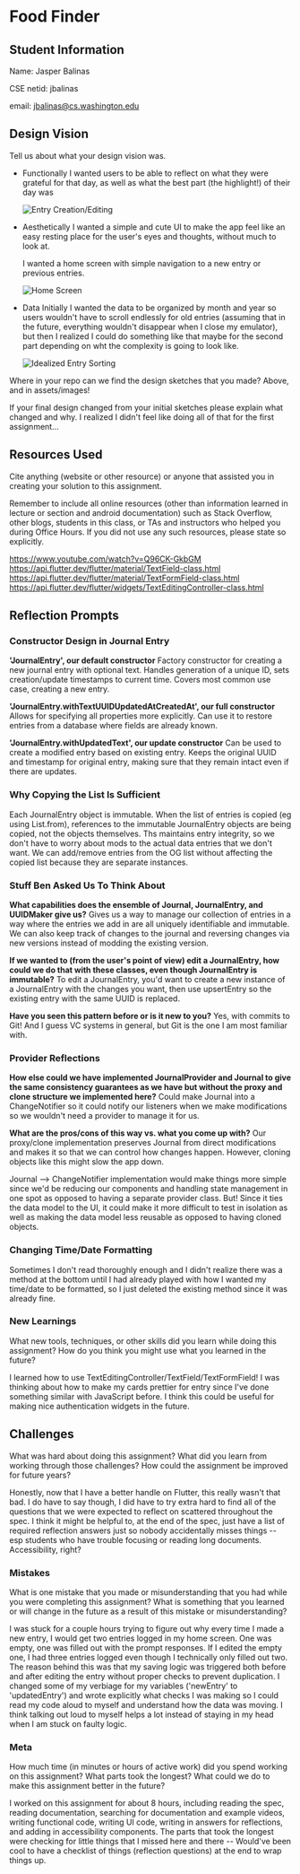 # Food Finder

## Student Information
Name: Jasper Balinas

CSE netid: jbalinas

email: jbalinas@cs.washington.edu

## Design Vision
Tell us about what your design vision was.
 - Functionally
    I wanted users to be able to reflect on what they were grateful for that day, as well as what the best part (the highlight!) of their day was

    ![Entry Creation/Editing](/assets/IMG_6373.jpg)
 - Aesthetically
    I wanted a simple and cute UI to make the app feel like an easy resting place for the user's eyes and thoughts, without much to look at.

    I wanted a home screen with simple navigation to a new entry or previous entries. 

    ![Home Screen](/assets/IMG_6372.jpg)

 - Data
    Initially I wanted the data to be organized by month and year so users wouldn't have to scroll endlessly for old entries (assuming that in the future, everything wouldn't disappear when I close my emulator), but then I realized I could do something like that maybe for the second part depending on wht the complexity is going to look like.

    ![Idealized Entry Sorting](/assets/IMG_6374.jpg)


Where in your repo can we find the design sketches that you made? 
Above, and in assets/images!

If your final design changed from your initial sketches please explain what changed and why.
I realized I didn't feel like doing all of that for the first assignment...

## Resources Used
Cite anything (website or other resource) or anyone that assisted you in creating your solution to this assignment.

Remember to include all online resources (other than information learned in lecture or section and android documentation) such as Stack Overflow, other blogs, students in this class, or TAs and instructors who helped you during Office Hours. If you did not use any such resources, please state so explicitly.

https://www.youtube.com/watch?v=Q96CK-GkbGM
https://api.flutter.dev/flutter/material/TextField-class.html
https://api.flutter.dev/flutter/material/TextFormField-class.html
https://api.flutter.dev/flutter/widgets/TextEditingController-class.html



## Reflection Prompts

### Constructor Design in Journal Entry

**'JournalEntry', our default constructor**
Factory constructor for creating a new journal entry with optional text. Handles generation of a unique ID, sets creation/update timestamps to current time. Covers most common use case, creating a new entry.

**'JournalEntry.withTextUUIDUpdatedAtCreatedAt', our full constructor**
Allows for specifying all properties more explicitly. Can use it to restore entries from a database where fields are already known.

**'JournalEntry.withUpdatedText', our update constructor**
Can be used to create a modified entry based on existing entry. Keeps the original UUID and timestamp for original entry, making sure that they remain intact even if there are updates.

### Why Copying the List Is Sufficient
Each JournalEntry object is immutable. When the list of entries is copied (eg using List.from), references to the immutable JournalEntry objects are being copied, not the objects themselves. Ths maintains entry integrity, so we don't have to worry about mods to the actual data entries that we don't want. We can add/remove entries from the OG list without affecting the copied list because they are separate instances.

### Stuff Ben Asked Us To Think About
**What capabilities does the ensemble of Journal, JournalEntry, and UUIDMaker give us?**
Gives us a way to manage our collection of entries in a way where the entries we add in are all uniquely identifiable and immutable. We can also keep track of changes to the journal and reversing changes via new versions instead of modding the existing version.

**If we wanted to (from the user's point of view) edit a JournalEntry, how could we do that with these classes, even though JournalEntry is immutable?**
To edit a JournalEntry, you'd want to create a new instance of a JournalEntry with the changes you want, then use upsertEntry so the existing entry with the same UUID is replaced.

**Have you seen this pattern before or is it new to you?**
Yes, with commits to Git! And I guess VC systems in general, but Git is the one I am most familiar with.

### Provider Reflections
**How else could we have implemented JournalProvider and Journal to give the same consistency guarantees as we have but without the proxy and clone structure we implemented here?**
Could make Journal into a ChangeNotifier so it could notify our listeners when we make modifications so we wouldn't need a provider to manage it for us.

**What are the pros/cons of this way vs. what you come up with?**
Our proxy/clone implementation preserves Journal from direct modifications and makes it so that we can control how changes happen. However, cloning objects like this might slow the app down.

Journal --> ChangeNotifier implementation would make things more simple since we'd be reducing our components and handling state management in one spot as opposed to having a separate provider class. But! Since it ties the data model to the UI, it could make it more difficult to test in isolation as well as making the data model less reusable as opposed to having cloned objects.

### Changing Time/Date Formatting
Sometimes I don't read thoroughly enough and I didn't realize there was a method at the bottom until I had already played with how I wanted my time/date to be formatted, so I just deleted the existing method since it was already fine.


### New Learnings
What new tools, techniques, or other skills did you learn while doing this assignment? How do you think you might use what you learned in the future?

I learned how to use TextEditingController/TextField/TextFormField! I was thinking about how to make my cards prettier for entry since I've done something similar with JavaScript before. I think this could be useful for making nice authentication widgets in the future.

## Challenges
What was hard about doing this assignment?
What did you learn from working through those challenges?
How could the assignment be improved for future years?

Honestly, now that I have a better handle on Flutter, this really wasn't that bad. I do have to say though, I did have to try extra hard to find all of the questions that we were expected to reflect on scattered throughout the spec. I think it might be helpful to, at the end of the spec, just have a list of required reflection answers just so nobody accidentally misses things -- esp students who have trouble focusing or reading long documents. Accessibility, right?

### Mistakes
What is one mistake that you made or misunderstanding that you had while you were completing this assignment? What is something that you learned or will change in the future as a result of this mistake or misunderstanding?

I was stuck for a couple hours trying to figure out why every time I made a new entry, I would get two entries logged in my home screen. One was empty, one was filled out with the prompt responses. If I edited the empty one, I had three entries logged even though I technically only filled out two. The reason behind this was that my saving logic was triggered both before and after editing the entry without proper checks to prevent duplication. I changed some of my verbiage for my variables ('newEntry' to 'updatedEntry') and wrote explicitly what checks I was making so I could read my code aloud to myself and understand how the data was moving. I think talking out loud to myself helps a lot instead of staying in my head when I am stuck on faulty logic.


### Meta
How much time (in minutes or hours of active work) did you spend working on this assignment? What parts took the longest?
What could we do to make this assignment better in the future?

I worked on this assignment for about 8 hours, including reading the spec, reading documentation, searching for documentation and example videos, writing functional code, writing UI code, writing in answers for reflections, and adding in accessibility components. The parts that took the longest were checking for little things that I missed here and there -- Would've been cool to have a checklist of things (reflection questions) at the end to wrap things up.